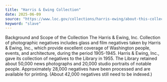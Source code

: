 ```yaml
---
title: "Harris & Ewing Collection"
date: 2025-06-09
source: "https://www.loc.gov/collections/harris-ewing/about-this-collection/"
keyword: "slave"
---
```


Background and Scope of the Collection The Harris &amp; Ewing, Inc. Collection of photographic negatives includes glass and film negatives taken by Harris &amp; Ewing, Inc., which provide excellent coverage of Washington people, events, and architecture, during the period 1905-1945. Harris &amp; Ewing, Inc., gave its collection of negatives to the Library in 1955. The Library retained about 50,000 news photographs and 20,000 studio portraits of notable people. Approximately 28,000 negatives have been processed and are available for printing. (About 42,000 negatives still need to be indexed.)

